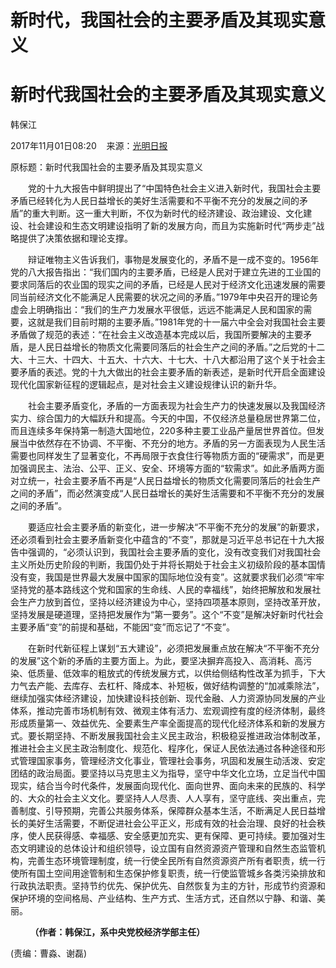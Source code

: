 # 新时代，我国社会的主要矛盾及其现实意义
<div class="text_con text_con01">        
        <div class="text_c">
       <h3 id="jtitle" style="display: none;"></h3>
       <h1>新时代我国社会的主要矛盾及其现实意义</h1>
	   <h2 id="ftitle" style="display: none;"></h2>
       <p class="sou1">韩保江</p>
	   <p class="sou">2017年11月01日08:20&nbsp;&nbsp;&nbsp;&nbsp;来源：<a href="http://epaper.gmw.cn/gmrb/html/2017-11/01/nw.D110000gmrb_20171101_2-05.htm" target="_blank">光明日报</a></p>	   
	   <div class="text_img" style="display: none;"></div>
	   <div class="show_text">
	     <div class="otitle">原标题：新时代我国社会的主要矛盾及其现实意义</div><p>
	　　党的十九大报告中鲜明提出了“中国特色社会主义进入新时代，我国社会主要矛盾已经转化为人民日益增长的美好生活需要和不平衡不充分的发展之间的矛盾”的重大判断。这一重大判断，不仅为新时代的经济建设、政治建设、文化建设、社会建设和生态文明建设指明了新的发展方向，而且为实施新时代“两步走”战略提供了决策依据和理论支撑。</p>
<p>
	　　辩证唯物主义告诉我们，事物是发展变化的，矛盾不是一成不变的。1956年党的八大报告指出：“我们国内的主要矛盾，已经是人民对于建立先进的工业国的要求同落后的农业国的现实之间的矛盾，已经是人民对于经济文化迅速发展的需要同当前经济文化不能满足人民需要的状况之间的矛盾。”1979年中央召开的理论务虚会上明确指出：“我们的生产力发展水平很低，远远不能满足人民和国家的需要，这就是我们目前时期的主要矛盾。”1981年党的十一届六中全会对我国社会主要矛盾做了规范的表述：“在社会主义改造基本完成以后，我国所要解决的主要矛盾，是人民日益增长的物质文化需要同落后的社会生产之间的矛盾。”之后党的十二大、十三大、十四大、十五大、十六大、十七大、十八大都沿用了这个关于社会主要矛盾的表述。党的十九大做出的社会主要矛盾的新表述，是新时代开启全面建设现代化国家新征程的逻辑起点，是对社会主义建设规律认识的新升华。</p>
<p>
	　　社会主要矛盾变化，矛盾的一方面表现为社会生产力的快速发展以及我国经济实力、综合国力的大幅跃升和提高。今天的中国，不仅经济总量稳居世界第二位，而且连续多年保持第一制造大国地位，220多种主要工业品产量居世界首位。但发展当中依然存在不协调、不平衡、不充分的地方。矛盾的另一方面表现为人民生活需要也同样发生了显著变化，不再局限于衣食住行等物质方面的“硬需求”，而是更加强调民主、法治、公平、正义、安全、环境等方面的“软需求”。如此矛盾两方面对立统一，社会主要矛盾不再是“人民日益增长的物质文化需要同落后的社会生产之间的矛盾”，而必然演变成“人民日益增长的美好生活需要和不平衡不充分的发展之间的矛盾”。</p>
<p>
	　　要适应社会主要矛盾的新变化，进一步解决“不平衡不充分的发展”的新要求，还必须看到社会主要矛盾新变化中蕴含的“不变”，那就是习近平总书记在十九大报告中强调的，“必须认识到，我国社会主要矛盾的变化，没有改变我们对我国社会主义所处历史阶段的判断，我国仍处于并将长期处于社会主义初级阶段的基本国情没有变，我国是世界最大发展中国家的国际地位没有变”。这就要求我们必须“牢牢坚持党的基本路线这个党和国家的生命线、人民的幸福线”，始终把解放和发展社会生产力放到首位，坚持以经济建设为中心，坚持四项基本原则，坚持改革开放，坚持发展是硬道理，坚持把发展作为“第一要务”。这个“不变”是解决好新时代社会主要矛盾“变”的前提和基础，不能因“变”而忘记了“不变”。</p>
<p>
	　　在新时代新征程上谋划“五大建设”，必须把发展重点放在解决“不平衡不充分的发展”这个新的矛盾的主要方面上。为此，要坚决摒弃高投入、高消耗、高污染、低质量、低效率的粗放式的传统发展方式，以供给侧结构性改革为抓手，下大力气去产能、去库存、去杠杆、降成本、补短板，做好结构调整的“加减乘除法”，继续加强实体经济建设，加快建设科技创新、现代金融、人力资源协同发展的产业体系，推动完善市场机制有效、微观主体有活力、宏观调控有度的经济体制，最终形成质量第一、效益优先、全要素生产率全面提高的现代化经济体系和新的发展方式。要长期坚持、不断发展我国社会主义民主政治，积极稳妥推进政治体制改革，推进社会主义民主政治制度化、规范化、程序化，保证人民依法通过各种途径和形式管理国家事务，管理经济文化事业，管理社会事务，巩固和发展生动活泼、安定团结的政治局面。要坚持以马克思主义为指导，坚守中华文化立场，立足当代中国现实，结合当今时代条件，发展面向现代化、面向世界、面向未来的民族的、科学的、大众的社会主义文化。要坚持人人尽责、人人享有，坚守底线、突出重点，完善制度、引导预期，完善公共服务体系，保障群众基本生活，不断满足人民日益增长的美好生活需要，不断促进社会公平正义，形成有效的社会治理、良好的社会秩序，使人民获得感、幸福感、安全感更加充实、更有保障、更可持续。要加强对生态文明建设的总体设计和组织领导，设立国有自然资源资产管理和自然生态监管机构，完善生态环境管理制度，统一行使全民所有自然资源资产所有者职责，统一行使所有国土空间用途管制和生态保护修复职责，统一行使监管城乡各类污染排放和行政执法职责。坚持节约优先、保护优先、自然恢复为主的方针，形成节约资源和保护环境的空间格局、产业结构、生产方式、生活方式，还自然以宁静、和谐、美丽。</p>
<p>
	　　<strong> （作者：韩保江，系中央党校经济学部主任） </strong></p>
    <div class="edit">(责编：曹淼、谢磊)</div>
</div>
